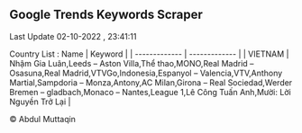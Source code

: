 

## Google Trends Keywords Scraper 
 
Last Update 02-10-2022 , 23:41:11

Country List :
 Name  | Keyword |
| ------------- | ------------- |
| VIETNAM | Nhậm Gia Luân,Leeds – Aston Villa,Thể thao,MONO,Real Madrid – Osasuna,Real Madrid,VTVGo,Indonesia,Espanyol – Valencia,VTV,Anthony Martial,Sampdoria – Monza,Antony,AC Milan,Girona – Real Sociedad,Werder Bremen – gladbach,Monaco – Nantes,League 1,Lê Công Tuấn Anh,Mười: Lời Nguyền Trở Lại |



© Abdul Muttaqin 
